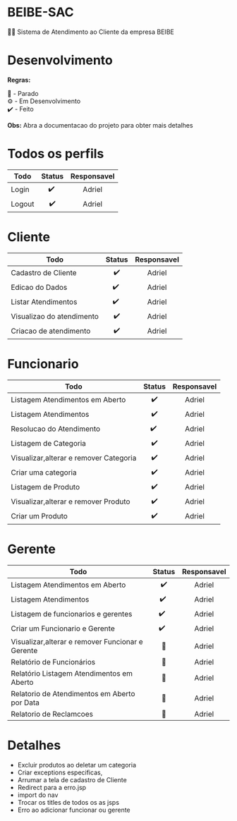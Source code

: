 # BEIBE-SAC

💅💄 Sistema de Atendimento ao Cliente da empresa BEIBE

# Desenvolvimento

**Regras:**

🛑 - Parado  
⚙️ - Em Desenvolvimento  
✔️ - Feito

**Obs:** Abra a documentacao do projeto para obter mais detalhes

# Todos os perfils

| Todo   | Status | Responsavel |
| ------ | :----: | :---------: |
| Login  |  ✔️ ️  |   Adriel    |
| Logout |   ✔️   |   Adriel    |

# Cliente

| Todo                      | Status | Responsavel |
| ------------------------- | :----: | :---------: |
| Cadastro de Cliente       |   ✔️   |   Adriel    |
| Edicao do Dados           |  ✔️ ️  |   Adriel    |
| Listar Atendimentos       |  ✔️ ️  |   Adriel    |
| Visualizao do atendimento |   ✔️   |   Adriel    |
| Criacao de atendimento    |   ✔️   |   Adriel    |

# Funcionario

| Todo                                   | Status | Responsavel |
| -------------------------------------- | :----: | :---------: |
| Listagem Atendimentos em Aberto        |   ✔️   |   Adriel    |
| Listagem Atendimentos                  |   ✔️   |   Adriel    |
| Resolucao do Atendimento               |  ✔️ ️  |   Adriel    |
| Listagem de Categoria                  |   ✔️   |   Adriel    |
| Visualizar,alterar e remover Categoria |   ✔️   |   Adriel    |
| Criar uma categoria                    |   ✔️   |   Adriel    |
| Listagem de Produto                    |   ✔️   |   Adriel    |
| Visualizar,alterar e remover Produto   |   ✔️   |   Adriel    |
| Criar um Produto                       |   ✔️   |   Adriel    |

# Gerente

| Todo                                             | Status | Responsavel |
| ------------------------------------------------ | :----: | :---------: |
| Listagem Atendimentos em Aberto                  |   ✔️   |   Adriel    |
| Listagem Atendimentos                            |  ✔️ ️  |   Adriel    |
| Listagem de funcionarios e gerentes              | ✔️ ️ ️ |   Adriel    |
| Criar um Funcionario e Gerente                   | ✔️ ️ ️ |   Adriel    |
| Visualizar,alterar e remover Funcionar e Gerente |   🛑   |   Adriel    |
| Relatório de Funcionários                        |   🛑   |   Adriel    |
| Relatório Listagem Atendimentos em Aberto        |   🛑   |   Adriel    |
| Relatorio de Atendimentos em Aberto por Data     |   🛑   |   Adriel    |
| Relatorio de Reclamcoes                          |   🛑   |   Adriel    |

# Detalhes

- Excluir produtos ao deletar um categoria
- Criar exceptions especificas,
- Arrumar a tela de cadastro de Cliente
- Redirect para a erro.jsp
- import do nav
- Trocar os titles de todos os as jsps
- Erro ao adicionar funcionar ou gerente

